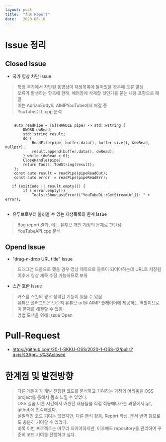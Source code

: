 ```yaml
---
layout: post
title:  "최종 Report"
date:   2020-06-10
---
```


# Issue 정리

## Closed Issue

+ 국가 영상 차단 Issue
> 특정 국가에서 차단된 동영상이 재생목록에 들어있을 경우에 오류 발생<br>
> 오류가 발생하는 항목에 한해, 에러창에 삭제할 것인가를 묻는 내용 포함으로 해결<br>
> 이는 AdrianEddy의 AIMPYouTube에서 해결 중<br>
> YouTubeDLL.cpp 분석<br>
<pre>
<code>
    auto readPipe = [&](HANDLE pipe) -> std::wstring {
        DWORD dwRead;
        std::string result;
        do {
            ReadFile(pipe, buffer.data(), buffer.size(), &dwRead, nullptr);
            result.append(buffer.data(), dwRead);
        } while (dwRead > 0);
        CloseHandle(pipe);
        return Tools::ToWString(result);
    };
    const auto result = readPipe(pipeReadOut);
    const auto error  = readPipe(pipeReadErr);

   if (exitCode || result.empty()) {
        if (!error.empty())
            Tools::ShowLastError(L"YouTubeDL::GetStreamUrl(): " + error);
</code>
</pre>


+ 유투브로부터 불러올 수 있는 재생목록의 한계 Issue
> Bug report 결과, 이는 유투브 개인 계정의 문제로 판단됨.<br>
> YouTubeAPI.cpp 분석<br>

## Opend Issue

+ "drag-n-drop URL title" Issue
> 드래그앤 드롭으로 했을 경우 영상 제목으로 등록이 되어야하는데 URL로 저장됨<br>
> 이후에 영상 제목 수정 가능하므로 보류<br>

+ 스킨 호환 Issue
> 커스텀 스킨의 경우 생략된 기능이 있을 수 있음<br>
> 유튜브 플러그인은 단순히 유튜브 url을 AIMP 플레이어에 제공하는 역할이므로 이 문제를 해결할 수 없음<br>
> 방법 모색을 위해 Issue Open<br>

# Pull-Request

+ https://github.com/20-1-SKKU-OSS/2020-1-OSS-12/pulls?q=is%3Apr+is%3Aclosed<br>

# 한계점 및 발전방향
> 다른 개발자가 개발 진행한 코드를 분석하고 기여하는 과정의 어려움을 OSS project를 통해서 몸소 느낄 수 있었다.<br>
> OSS 실습 이론 시간에서 배웠던 내용들을 직접 적용해나가는 과정에서 git, github에 친숙해졌다.<br>
> 실질적인 코드 기여는 없었지만, 다른 분석 활동, Report 작성, 문서 번역 등으로도 충분히 기여할 수 있었다.<br>
> 비록 이번 프로젝트는 마무리 지어야하지만, 이후에도 repository를 관리하여 꾸준히 코드 기여를 진행하고 싶다.<br>
